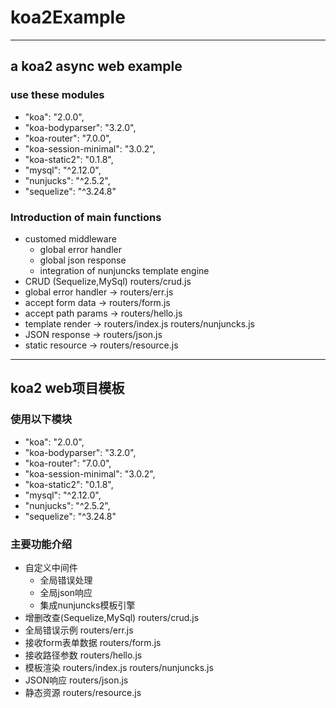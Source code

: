 # koa2Example
***
## a koa2 async web example
### use these modules
* "koa": "2.0.0",
* "koa-bodyparser": "3.2.0",
* "koa-router": "7.0.0",
* "koa-session-minimal": "3.0.2",
* "koa-static2": "0.1.8",
* "mysql": "^2.12.0",
* "nunjucks": "^2.5.2",
* "sequelize": "^3.24.8"
### Introduction of main functions
* customed middleware
    * global error handler
    * global json response
    * integration of nunjuncks template engine
* CRUD (Sequelize,MySql) routers/crud.js
* global error handler -> routers/err.js
* accept form data -> routers/form.js
* accept path params -> routers/hello.js
* template render -> routers/index.js routers/nunjuncks.js
* JSON response -> routers/json.js
* static resource -> routers/resource.js
***
## koa2 web项目模板
### 使用以下模块
* "koa": "2.0.0",
* "koa-bodyparser": "3.2.0",
* "koa-router": "7.0.0",
* "koa-session-minimal": "3.0.2",
* "koa-static2": "0.1.8",
* "mysql": "^2.12.0",
* "nunjucks": "^2.5.2",
* "sequelize": "^3.24.8"

### 主要功能介绍
* 自定义中间件
    * 全局错误处理
    * 全局json响应
    * 集成nunjuncks模板引擎
* 增删改查(Sequelize,MySql) routers/crud.js
* 全局错误示例 routers/err.js
* 接收form表单数据 routers/form.js
* 接收路径参数 routers/hello.js
* 模板渲染 routers/index.js routers/nunjuncks.js
* JSON响应 routers/json.js
* 静态资源 routers/resource.js

